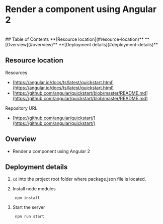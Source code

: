 # Render a component using Angular 2
<br/>
## Table of Contents
**[Resource location](#resource-location)**  
**[Overview](#overview)**   
**[Deployment details](#deployment-details)**    

## Resource location

Resources

- [https://angular.io/docs/ts/latest/quickstart.html](https://angular.io/docs/ts/latest/quickstart.html)
- [https://github.com/angular/quickstart/blob/master/README.md](https://github.com/angular/quickstart/blob/master/README.md)

Repository URL 

- [https://github.com/angular/quickstart/](https://github.com/angular/quickstart/)

## Overview

- Render a component using Angular 2

## Deployment details

1. `cd` into the project root folder where package.json file is located.
2. Install node modules

		npm install

6. Start the server 
	
		npm run start
